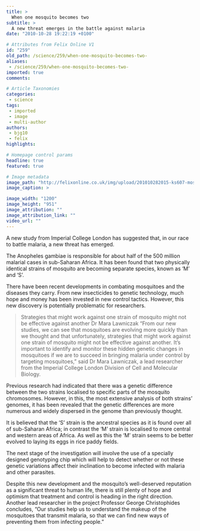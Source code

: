 ```yaml
---
title: >
  When one mosquito becomes two
subtitle: >
  A new threat emerges in the battle against malaria
date: "2010-10-28 19:22:19 +0100"

# Attributes from Felix Online V1
id: "259"
old_path: /science/259/when-one-mosquito-becomes-two-
aliases:
 - /science/259/when-one-mosquito-becomes-two-
imported: true
comments:

# Article Taxonomies
categories:
 - science
tags:
 - imported
 - image
 - multi-author
authors:
 - bjg10
 - felix
highlights:

# Homepage control params
headline: true
featured: true

# Image metadata
image_path: "http://felixonline.co.uk/img/upload/201010282015-ks607-mosquito.jpg"
image_caption: >

image_width: "1200"
image_height: "951"
image_attribution: ""
image_attribution_link: ""
video_url: ""
---
```


A new study from Imperial College London has suggested that, in our race to battle malaria, a new threat has emerged.

The Anopheles gambiae is responsible for about half of the 500 million malarial cases in sub-Saharan Africa. It has been found that two physically identical strains of mosquito are becoming separate species, known as ‘M’ and ‘S’.

There have been recent developments in combating mosquitoes and the diseases they carry. From new insecticides to genetic technology, much hope and money has been invested in new control tactics. However, this new discovery is potentially problematic for researchers.
> Strategies that might work against one strain of mosquito might not be effective against another
> Dr Mara Lawniczak
“From our new studies, we can see that mosquitoes are evolving more quickly than we thought and that unfortunately, strategies that might work against one strain of mosquito might not be effective against another. It’s important to identify and monitor these hidden genetic changes in mosquitoes if we are to succeed in bringing malaria under control by targeting mosquitoes,” said Dr Mara Lawniczak, a lead researcher from the Imperial College London Division of Cell and Molecular Biology.

Previous research had indicated that there was a genetic difference between the two strains localised to specific parts of the mosquito chromosomes. However, in this, the most extensive analysis of both strains’ genomes, it has been revealed that the genetic differences are more numerous and widely dispersed in the genome than previously thought.

It is believed that the ‘S’ strain is the ancestral species as it is found over all of sub-Saharan Africa; in contrast the ‘M’ strain is localised to more central and western areas of Africa. As well as this the ‘M’ strain seems to be better evolved to laying its eggs in rice paddy fields.

The next stage of the investigation will involve the use of a specially designed genotyping chip which will help to detect whether or not these genetic variations affect their inclination to become infected with malaria and other parasites.

Despite this new development and the mosquito’s well-deserved reputation as a significant threat to human life, there is still plenty of hope and optimism that treatment and control is heading in the right direction. Another lead researcher in the project Professor George Christophides concludes, “Our studies help us to understand the makeup of the mosquitoes that transmit malaria, so that we can find new ways of preventing them from infecting people.”
